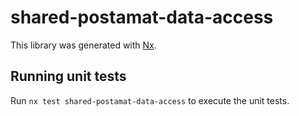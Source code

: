 # shared-postamat-data-access

This library was generated with [Nx](https://nx.dev).

## Running unit tests

Run `nx test shared-postamat-data-access` to execute the unit tests.
